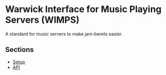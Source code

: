 # Warwick Interface for Music Playing Servers (WIMPS)
A standard for music servers to make jam-berets easier.

## Sections
* [Setup](https://github.com/mcnutty26/WIMPS/blob/master/general.md)
* [API](https://github.com/mcnutty26/WIMPS/blob/master/api.md)
